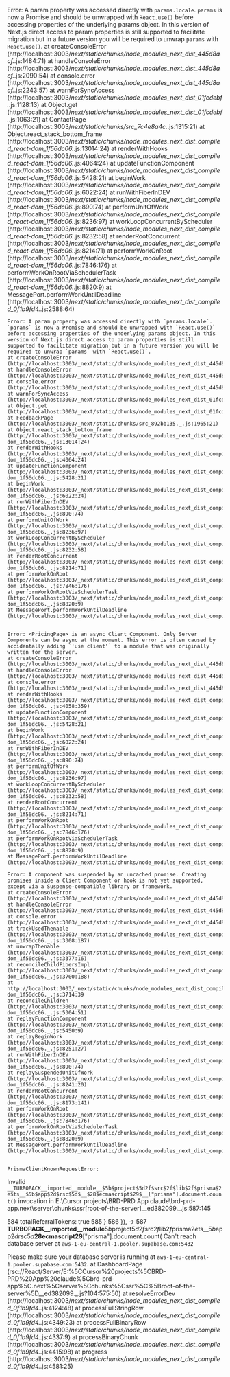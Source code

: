 Error: A param property was accessed directly with `params.locale`. `params` is now a Promise and should be unwrapped with `React.use()` before accessing properties of the underlying params object. In this version of Next.js direct access to param properties is still supported to facilitate migration but in a future version you will be required to unwrap `params` with `React.use()`.
    at createConsoleError (http://localhost:3003/_next/static/chunks/node_modules_next_dist_445d8acf._.js:1484:71)
    at handleConsoleError (http://localhost:3003/_next/static/chunks/node_modules_next_dist_445d8acf._.js:2090:54)
    at console.error (http://localhost:3003/_next/static/chunks/node_modules_next_dist_445d8acf._.js:2243:57)
    at warnForSyncAccess (http://localhost:3003/_next/static/chunks/node_modules_next_dist_01fcdebf._.js:1128:13)
    at Object.get (http://localhost:3003/_next/static/chunks/node_modules_next_dist_01fcdebf._.js:1063:21)
    at ContactPage (http://localhost:3003/_next/static/chunks/src_7c4e8a4c._.js:1315:21)
    at Object.react_stack_bottom_frame (http://localhost:3003/_next/static/chunks/node_modules_next_dist_compiled_react-dom_1f56dc06._.js:13014:24)
    at renderWithHooks (http://localhost:3003/_next/static/chunks/node_modules_next_dist_compiled_react-dom_1f56dc06._.js:4064:24)
    at updateFunctionComponent (http://localhost:3003/_next/static/chunks/node_modules_next_dist_compiled_react-dom_1f56dc06._.js:5428:21)
    at beginWork (http://localhost:3003/_next/static/chunks/node_modules_next_dist_compiled_react-dom_1f56dc06._.js:6022:24)
    at runWithFiberInDEV (http://localhost:3003/_next/static/chunks/node_modules_next_dist_compiled_react-dom_1f56dc06._.js:890:74)
    at performUnitOfWork (http://localhost:3003/_next/static/chunks/node_modules_next_dist_compiled_react-dom_1f56dc06._.js:8236:97)
    at workLoopConcurrentByScheduler (http://localhost:3003/_next/static/chunks/node_modules_next_dist_compiled_react-dom_1f56dc06._.js:8232:58)
    at renderRootConcurrent (http://localhost:3003/_next/static/chunks/node_modules_next_dist_compiled_react-dom_1f56dc06._.js:8214:71)
    at performWorkOnRoot (http://localhost:3003/_next/static/chunks/node_modules_next_dist_compiled_react-dom_1f56dc06._.js:7846:176)
    at performWorkOnRootViaSchedulerTask (http://localhost:3003/_next/static/chunks/node_modules_next_dist_compiled_react-dom_1f56dc06._.js:8820:9)
    at MessagePort.performWorkUntilDeadline (http://localhost:3003/_next/static/chunks/node_modules_next_dist_compiled_0f1b9fd4._.js:2588:64)


    Error: A param property was accessed directly with `params.locale`. `params` is now a Promise and should be unwrapped with `React.use()` before accessing properties of the underlying params object. In this version of Next.js direct access to param properties is still supported to facilitate migration but in a future version you will be required to unwrap `params` with `React.use()`.
    at createConsoleError (http://localhost:3003/_next/static/chunks/node_modules_next_dist_445d8acf._.js:1484:71)
    at handleConsoleError (http://localhost:3003/_next/static/chunks/node_modules_next_dist_445d8acf._.js:2090:54)
    at console.error (http://localhost:3003/_next/static/chunks/node_modules_next_dist_445d8acf._.js:2243:57)
    at warnForSyncAccess (http://localhost:3003/_next/static/chunks/node_modules_next_dist_01fcdebf._.js:1128:13)
    at Object.get (http://localhost:3003/_next/static/chunks/node_modules_next_dist_01fcdebf._.js:1063:21)
    at FeedbackPage (http://localhost:3003/_next/static/chunks/src_892bb135._.js:1965:21)
    at Object.react_stack_bottom_frame (http://localhost:3003/_next/static/chunks/node_modules_next_dist_compiled_react-dom_1f56dc06._.js:13014:24)
    at renderWithHooks (http://localhost:3003/_next/static/chunks/node_modules_next_dist_compiled_react-dom_1f56dc06._.js:4064:24)
    at updateFunctionComponent (http://localhost:3003/_next/static/chunks/node_modules_next_dist_compiled_react-dom_1f56dc06._.js:5428:21)
    at beginWork (http://localhost:3003/_next/static/chunks/node_modules_next_dist_compiled_react-dom_1f56dc06._.js:6022:24)
    at runWithFiberInDEV (http://localhost:3003/_next/static/chunks/node_modules_next_dist_compiled_react-dom_1f56dc06._.js:890:74)
    at performUnitOfWork (http://localhost:3003/_next/static/chunks/node_modules_next_dist_compiled_react-dom_1f56dc06._.js:8236:97)
    at workLoopConcurrentByScheduler (http://localhost:3003/_next/static/chunks/node_modules_next_dist_compiled_react-dom_1f56dc06._.js:8232:58)
    at renderRootConcurrent (http://localhost:3003/_next/static/chunks/node_modules_next_dist_compiled_react-dom_1f56dc06._.js:8214:71)
    at performWorkOnRoot (http://localhost:3003/_next/static/chunks/node_modules_next_dist_compiled_react-dom_1f56dc06._.js:7846:176)
    at performWorkOnRootViaSchedulerTask (http://localhost:3003/_next/static/chunks/node_modules_next_dist_compiled_react-dom_1f56dc06._.js:8820:9)
    at MessagePort.performWorkUntilDeadline (http://localhost:3003/_next/static/chunks/node_modules_next_dist_compiled_0f1b9fd4._.js:2588:64)


    Error: <PricingPage> is an async Client Component. Only Server Components can be async at the moment. This error is often caused by accidentally adding `'use client'` to a module that was originally written for the server.
    at createConsoleError (http://localhost:3003/_next/static/chunks/node_modules_next_dist_445d8acf._.js:1484:71)
    at handleConsoleError (http://localhost:3003/_next/static/chunks/node_modules_next_dist_445d8acf._.js:2090:54)
    at console.error (http://localhost:3003/_next/static/chunks/node_modules_next_dist_445d8acf._.js:2243:57)
    at renderWithHooks (http://localhost:3003/_next/static/chunks/node_modules_next_dist_compiled_react-dom_1f56dc06._.js:4058:359)
    at updateFunctionComponent (http://localhost:3003/_next/static/chunks/node_modules_next_dist_compiled_react-dom_1f56dc06._.js:5428:21)
    at beginWork (http://localhost:3003/_next/static/chunks/node_modules_next_dist_compiled_react-dom_1f56dc06._.js:6022:24)
    at runWithFiberInDEV (http://localhost:3003/_next/static/chunks/node_modules_next_dist_compiled_react-dom_1f56dc06._.js:890:74)
    at performUnitOfWork (http://localhost:3003/_next/static/chunks/node_modules_next_dist_compiled_react-dom_1f56dc06._.js:8236:97)
    at workLoopConcurrentByScheduler (http://localhost:3003/_next/static/chunks/node_modules_next_dist_compiled_react-dom_1f56dc06._.js:8232:58)
    at renderRootConcurrent (http://localhost:3003/_next/static/chunks/node_modules_next_dist_compiled_react-dom_1f56dc06._.js:8214:71)
    at performWorkOnRoot (http://localhost:3003/_next/static/chunks/node_modules_next_dist_compiled_react-dom_1f56dc06._.js:7846:176)
    at performWorkOnRootViaSchedulerTask (http://localhost:3003/_next/static/chunks/node_modules_next_dist_compiled_react-dom_1f56dc06._.js:8820:9)
    at MessagePort.performWorkUntilDeadline (http://localhost:3003/_next/static/chunks/node_modules_next_dist_compiled_0f1b9fd4._.js:2588:64)

    Error: A component was suspended by an uncached promise. Creating promises inside a Client Component or hook is not yet supported, except via a Suspense-compatible library or framework.
    at createConsoleError (http://localhost:3003/_next/static/chunks/node_modules_next_dist_445d8acf._.js:1484:71)
    at handleConsoleError (http://localhost:3003/_next/static/chunks/node_modules_next_dist_445d8acf._.js:2090:54)
    at console.error (http://localhost:3003/_next/static/chunks/node_modules_next_dist_445d8acf._.js:2243:57)
    at trackUsedThenable (http://localhost:3003/_next/static/chunks/node_modules_next_dist_compiled_react-dom_1f56dc06._.js:3308:187)
    at unwrapThenable (http://localhost:3003/_next/static/chunks/node_modules_next_dist_compiled_react-dom_1f56dc06._.js:3377:16)
    at reconcileChildFibersImpl (http://localhost:3003/_next/static/chunks/node_modules_next_dist_compiled_react-dom_1f56dc06._.js:3700:188)
    at http://localhost:3003/_next/static/chunks/node_modules_next_dist_compiled_react-dom_1f56dc06._.js:3714:39
    at reconcileChildren (http://localhost:3003/_next/static/chunks/node_modules_next_dist_compiled_react-dom_1f56dc06._.js:5304:51)
    at replayFunctionComponent (http://localhost:3003/_next/static/chunks/node_modules_next_dist_compiled_react-dom_1f56dc06._.js:5450:9)
    at replayBeginWork (http://localhost:3003/_next/static/chunks/node_modules_next_dist_compiled_react-dom_1f56dc06._.js:8251:27)
    at runWithFiberInDEV (http://localhost:3003/_next/static/chunks/node_modules_next_dist_compiled_react-dom_1f56dc06._.js:890:74)
    at replaySuspendedUnitOfWork (http://localhost:3003/_next/static/chunks/node_modules_next_dist_compiled_react-dom_1f56dc06._.js:8241:20)
    at renderRootConcurrent (http://localhost:3003/_next/static/chunks/node_modules_next_dist_compiled_react-dom_1f56dc06._.js:8173:141)
    at performWorkOnRoot (http://localhost:3003/_next/static/chunks/node_modules_next_dist_compiled_react-dom_1f56dc06._.js:7846:176)
    at performWorkOnRootViaSchedulerTask (http://localhost:3003/_next/static/chunks/node_modules_next_dist_compiled_react-dom_1f56dc06._.js:8820:9)
    at MessagePort.performWorkUntilDeadline (http://localhost:3003/_next/static/chunks/node_modules_next_dist_compiled_0f1b9fd4._.js:2588:64)


    PrismaClientKnownRequestError: 
Invalid `__TURBOPACK__imported__module__$5b$project$5d2f$src$2f$lib$2f$prisma$2e$ts__$5b$app$2d$rsc$5d$__$28$ecmascript$29$__["prisma"].document.count()` invocation in
E:\Cursor projects\BRD-PRD App claude\brd-prd-app\.next\server\chunks\ssr\[root-of-the-server]__ed382099._.js:587:145

  584         totalReferralTokens: true
  585     }
  586 }),
→ 587 __TURBOPACK__imported__module__$5b$project$5d2f$src$2f$lib$2f$prisma$2e$ts__$5b$app$2d$rsc$5d$__$28$ecmascript$29$__["prisma"].document.count(
Can't reach database server at `aws-1-eu-central-1.pooler.supabase.com:5432`

Please make sure your database server is running at `aws-1-eu-central-1.pooler.supabase.com:5432`.
    at  DashboardPage (rsc://React/Server/E:%5CCursor%20projects%5CBRD-PRD%20App%20claude%5Cbrd-prd-app%5C.next%5Cserver%5Cchunks%5Cssr%5C%5Broot-of-the-server%5D__ed382099._.js?104:575:50)
    at resolveErrorDev (http://localhost:3003/_next/static/chunks/node_modules_next_dist_compiled_0f1b9fd4._.js:4124:48)
    at processFullStringRow (http://localhost:3003/_next/static/chunks/node_modules_next_dist_compiled_0f1b9fd4._.js:4349:23)
    at processFullBinaryRow (http://localhost:3003/_next/static/chunks/node_modules_next_dist_compiled_0f1b9fd4._.js:4337:9)
    at processBinaryChunk (http://localhost:3003/_next/static/chunks/node_modules_next_dist_compiled_0f1b9fd4._.js:4415:98)
    at progress (http://localhost:3003/_next/static/chunks/node_modules_next_dist_compiled_0f1b9fd4._.js:4581:25)